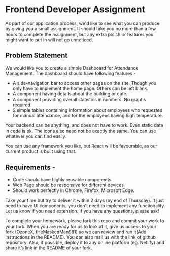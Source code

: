 # Frontend Developer Assignment

As part of our application process, we'd like to see what you can produce by giving you a small assignment. It should take you no more than a few hours to complete the assignment, but any extra polish or features you might want to put in will not go unnoticed.

## Problem Statement

We would like you to create a simple Dashboard for Attendance Management. The dashboard should have following features - 
- A side-navigation bar to access other pages on the site. Though you only have to implement the home page. Others can be left blank.
- A component having details about the building or cafe. 
- A component providing overall statistics in numbers. No graphs required. 
- 2 simple tables containing information about employees who requested for manual attendance, and for the employees having high temperature. 

Your backend can be anything, and does not have to work. Even static data in code is ok. The icons also need not be exactly the same. You can use whatever you can find easily. 

You can use any framework you like, but React will be favourable, as our current product is built using that.


## Requirements - 

- Code should have highly reusable components
- Web Page should be responsive for different devices
- Should work perfectly in Chrome, Firefox, Microsoft Edge. 


Take your time but try to deliver it within 2 days (by end of Thursday). It just need to have UI components, you don't need to implement any functionality. Let us know if you need extension. If you have any questions, please ask!

To complete your homework, please fork this repo and commit your work to your fork. When you are ready for us to look at it, give us access to your fork (OzoneX, tHeMaskedMan981) so we can review and run it(Add instructions in the README). You can also mail us with the link of github repository. Also, if possible, deploy it to any online platform (eg. Netlify) and share it’s link in the README of your fork. 

